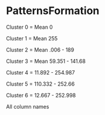 # PatternsFormation

Cluster 0 = Mean 0

Cluster 1 = Mean 255

Cluster 2 = Mean .006 - 189

Cluster 3 = Mean 59.351 - 141.68

Cluster 4 = 11.892 - 254.987

Cluster 5 = 110.332 - 252.66

Cluster 6 = 12.667 - 252.998

All column names

